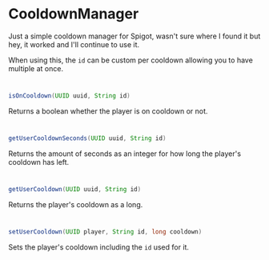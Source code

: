 # CooldownManager
Just a simple cooldown manager for Spigot, wasn't sure where I found it but hey, it worked and I'll continue to use it.

When using this, the `id` can be custom per cooldown allowing you to have multiple at once.
#
```java
isOnCooldown(UUID uuid, String id)
```
Returns a boolean whether the player is on cooldown or not.
#
```java
getUserCooldownSeconds(UUID uuid, String id)
```
Returns the amount of seconds as an integer for how long the player's cooldown has left.
#
```java
getUserCooldown(UUID uuid, String id)
```
Returns the player's cooldown as a long.
#
```java
setUserCooldown(UUID player, String id, long cooldown)
```
Sets the player's cooldown including the `id` used for it.
